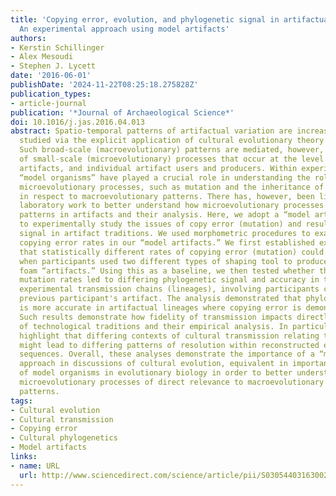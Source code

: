 ```yaml
---
title: 'Copying error, evolution, and phylogenetic signal in artifactual traditions:
  An experimental approach using model artifacts'
authors:
- Kerstin Schillinger
- Alex Mesoudi
- Stephen J. Lycett
date: '2016-06-01'
publishDate: '2024-11-22T08:25:18.275828Z'
publication_types:
- article-journal
publication: '*Journal of Archaeological Science*'
doi: 10.1016/j.jas.2016.04.013
abstract: Spatio-temporal patterns of artifactual variation are increasingly being
  studied via the explicit application of cultural evolutionary theory and methods.
  Such broad-scale (macroevolutionary) patterns are mediated, however, by a series
  of small-scale (microevolutionary) processes that occur at the level of individual
  artifacts, and individual artifact users and producers. Within experimental biology,
  “model organisms” have played a crucial role in understanding the role of fundamental
  microevolutionary processes, such as mutation and the inheritance of variation,
  in respect to macroevolutionary patterns. There has, however, been little equivalent
  laboratory work to better understand how microevolutionary processes influence macroevolutionary
  patterns in artifacts and their analysis. Here, we adopt a “model artifact” approach
  to experimentally study the issues of copy error (mutation) and resultant phylogenetic
  signal in artifact traditions. We used morphometric procedures to examine shape
  copying error rates in our “model artifacts.” We first established experimentally
  that statistically different rates of copying error (mutation) could be induced
  when participants used two different types of shaping tool to produce copies of
  foam “artifacts.” Using this as a baseline, we then tested whether these differing
  mutation rates led to differing phylogenetic signal and accuracy in two separate
  experimental transmission chains (lineages), involving participants copying the
  previous participant's artifact. The analysis demonstrated that phylogenetic reconstruction
  is more accurate in artifactual lineages where copying error is demonstrably lower.
  Such results demonstrate how fidelity of transmission impacts directly on the evolution
  of technological traditions and their empirical analysis. In particular, these results
  highlight that differing contexts of cultural transmission relating to fidelity
  might lead to differing patterns of resolution within reconstructed evolutionary
  sequences. Overall, these analyses demonstrate the importance of a “model artifact”
  approach in discussions of cultural evolution, equivalent in importance to the use
  of model organisms in evolutionary biology in order to better understand fundamental
  microevolutionary processes of direct relevance to macroevolutionary archaeological
  patterns.
tags:
- Cultural evolution
- Cultural transmission
- Copying error
- Cultural phylogenetics
- Model artifacts
links:
- name: URL
  url: http://www.sciencedirect.com/science/article/pii/S030544031630022X
---
```

